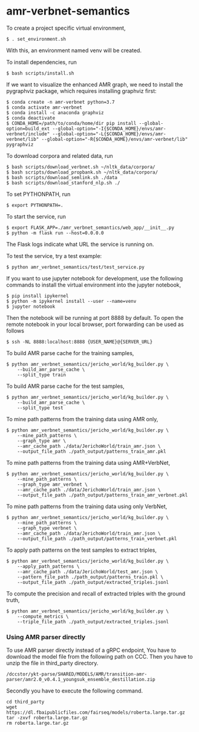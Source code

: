 # amr-verbnet-semantics

To create a project specific virtual environment, 
```
$ . set_environment.sh
```
With this, an environment named venv will be created.

To install dependencies, run
```
$ bash scripts/install.sh
```

If we want to visualize the enhanced AMR graph, we need to install the pygraphviz package, which requires 
installing graphviz first:
```
$ conda create -n amr-verbnet python=3.7
$ conda activate amr-verbnet
$ conda install -c anaconda graphviz
$ conda deactivate
$ CONDA_HOME=/path/to/conda/home/dir pip install --global-option=build_ext --global-option="-I{$CONDA_HOME}/envs/amr-verbnet/include" --global-option="-L{$CONDA_HOME}/envs/amr-verbnet/lib" --global-option="-R{$CONDA_HOME}/envs/amr-verbnet/lib" pygraphviz
```

To download corpora and related data, run
```
$ bash scripts/download_verbnet.sh ~/nltk_data/corpora/
$ bash scripts/download_propbank.sh ~/nltk_data/corpora/
$ bash scripts/download_semlink.sh ./data
$ bash scripts/download_stanford_nlp.sh ./
```

To set PYTHONPATH, run
```
$ export PYTHONPATH=.
```

To start the service, run
```
$ export FLASK_APP=./amr_verbnet_semantics/web_app/__init__.py
$ python -m flask run --host=0.0.0.0
```
The Flask logs indicate what URL the service is running on.

To test the service, try a test example:
```
$ python amr_verbnet_semantics/test/test_service.py
```

If you want to use jupyter notebook for development, use the following commands to install the virtual environment into the jupyter notebook,
```
$ pip install ipykernel
$ python -m ipykernel install --user --name=venv
$ jupyter notebook
```
Then the notebook will be running at port 8888 by default. To open the remote notebook in your local browser, port forwarding can be used as follows
```
$ ssh -NL 8888:localhost:8888 {USER_NAME}@{SERVER_URL}
```

To build AMR parse cache for the training samples,
```
$ python amr_verbnet_semantics/jericho_world/kg_builder.py \
    --build_amr_parse_cache \
    --split_type train 
```

To build AMR parse cache for the test samples,
```
$ python amr_verbnet_semantics/jericho_world/kg_builder.py \
    --build_amr_parse_cache \
    --split_type test 
```

To mine path patterns from the training data using AMR only,
```
$ python amr_verbnet_semantics/jericho_world/kg_builder.py \
    --mine_path_patterns \
    --graph_type amr \
    --amr_cache_path ./data/JerichoWorld/train_amr.json \
    --output_file_path ./path_output/patterns_train_amr.pkl 
```

To mine path patterns from the training data using AMR+VerbNet,
```
$ python amr_verbnet_semantics/jericho_world/kg_builder.py \
    --mine_path_patterns \
    --graph_type amr_verbnet \
    --amr_cache_path ./data/JerichoWorld/train_amr.json \
    --output_file_path ./path_output/patterns_train_amr_verbnet.pkl 
```

To mine path patterns from the training data using only VerbNet,
```
$ python amr_verbnet_semantics/jericho_world/kg_builder.py \
    --mine_path_patterns \
    --graph_type verbnet \
    --amr_cache_path ./data/JerichoWorld/train_amr.json \
    --output_file_path ./path_output/patterns_train_verbnet.pkl 
```

To apply path patterns on the test samples to extract triples,
```
$ python amr_verbnet_semantics/jericho_world/kg_builder.py \
    --apply_path_patterns \
    --amr_cache_path ./data/JerichoWorld/test_amr.json \
    --pattern_file_path ./path_output/patterns_train.pkl \
    --output_file_path ./path_output/extracted_triples.jsonl
```

To compute the precision and recall of extracted triples with the ground truth,
```
$ python amr_verbnet_semantics/jericho_world/kg_builder.py \
    --compute_metrics \
    --triple_file_path ./path_output/extracted_triples.jsonl
```

### Using AMR parser directly
To use AMR parser directly instead of a gRPC endpoint, You have to download the model file from the following path on CCC. Then you have to unzip the file in third_party directory.
```
/dccstor/ykt-parse/SHARED/MODELS/AMR/transition-amr-parser/amr2.0_v0.4.1_youngsuk_ensemble_destillation.zip
```

Secondly you have to execute the following command. 
```
cd third_party
wget https://dl.fbaipublicfiles.com/fairseq/models/roberta.large.tar.gz
tar -zxvf roberta.large.tar.gz
rm roberta.large.tar.gz
```
